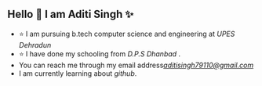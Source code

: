 ## Hello 👋 I am Aditi Singh ✨
- ⭐ I am pursuing b.tech computer science and engineering at *UPES Dehradun*
- ⭐ I have done my schooling from  *D.P.S Dhanbad* .
- You can reach me through my email address*aditisingh79110@gmail.com*
- I am currently learning about *github*.

<!--
**aditisingh179/aditisingh179** is a ✨ _special_ ✨ repository because its `README.md` (this file) appears on your GitHub profile.

Here are some ideas to get you started:

- 🔭 I’m currently working on ...
- 🌱 I’m currently learning ...
- 👯 I’m looking to collaborate on ...
- 🤔 I’m looking for help with ...
- 💬 Ask me about ...
- 📫 How to reach me: ...
- 😄 Pronouns: ...
- ⚡ Fun fact: ...
-->
